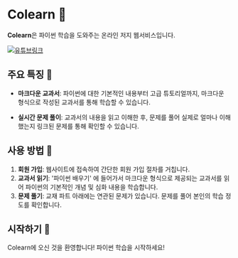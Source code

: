 # Colearn 🐍

**Colearn**은 파이썬 학습을 도와주는 온라인 저지 웹서비스입니다.



[![유튜브링크](http://img.youtube.com/vi/MdeQ8oB0Hgs/0.jpg)](http://www.youtube.com/watch?v=MdeQ8oB0Hgs "Video Title")




## 주요 특징 🌟

- **마크다운 교과서**: 파이썬에 대한 기본적인 내용부터 고급 튜토리얼까지, 마크다운 형식으로 작성된 교과서를 통해 학습할 수 있습니다.
  
- **실시간 문제 풀이**: 교과서의 내용을 읽고 이해한 후, 문제를 풀어 실제로 얼마나 이해했는지 링크된 문제를 통해 확인할 수 있습니다.

## 사용 방법 📖

1. **회원 가입**: 웹사이트에 접속하여 간단한 회원 가입 절차를 거칩니다.
2. **교과서 읽기**: '파이썬 배우기' 에 들어가서 마크다운 형식으로 제공되는 교과서를 읽어 파이썬의 기본적인 개념 및 심화 내용을 학습합니다.
3. **문제 풀기**: 교재 파트 아래에는  연관된 문제가 있습니다. 문제를 풀어 본인의 학습 정도를 확인합니다.

## 시작하기 🚀

Colearn에 오신 것을 환영합니다! 파이썬 학습을 시작하세요! 
